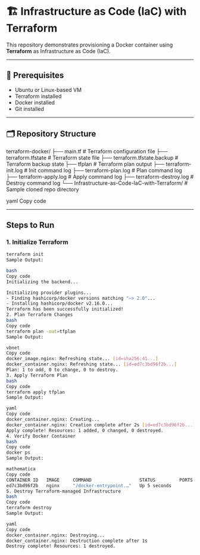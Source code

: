 # 🏗 Infrastructure as Code (IaC) with Terraform

This repository demonstrates provisioning a Docker container using **Terraform** as Infrastructure as Code (IaC).  

---

##  🚀  Prerequisites

- Ubuntu or Linux-based VM
- Terraform installed
- Docker installed
- Git installed

---

## 🗂 Repository Structure

terraform-docker/
├── main.tf # Terraform configuration file
├── terraform.tfstate # Terraform state file
├── terraform.tfstate.backup # Terraform backup state
├── tfplan # Terraform plan output
├── terraform-init.log # Init command log
├── terraform-plan.log # Plan command log
├── terraform-apply.log # Apply command log
├── terraform-destroy.log # Destroy command log
└── Infrastructure-as-Code-IaC-with-Terraform/ # Sample cloned repo directory

yaml
Copy code

---

## Steps to Run

### 1. Initialize Terraform
```bash
terraform init
Sample Output:

bash
Copy code
Initializing the backend...

Initializing provider plugins...
- Finding hashicorp/docker versions matching "~> 2.0"...
- Installing hashicorp/docker v2.16.0...
Terraform has been successfully initialized!
2. Plan Terraform Changes
bash
Copy code
terraform plan -out=tfplan
Sample Output:

vbnet
Copy code
docker_image.nginx: Refreshing state... [id=sha256:41...]
docker_container.nginx: Refreshing state... [id=ed7c3bd96f2b...]
Plan: 1 to add, 0 to change, 0 to destroy.
3. Apply Terraform Plan
bash
Copy code
terraform apply tfplan
Sample Output:

yaml
Copy code
docker_container.nginx: Creating...
docker_container.nginx: Creation complete after 2s [id=ed7c3bd96f2b...]
Apply complete! Resources: 1 added, 0 changed, 0 destroyed.
4. Verify Docker Container
bash
Copy code
docker ps
Sample Output:

mathematica
Copy code
CONTAINER ID   IMAGE     COMMAND                  STATUS         PORTS   NAMES
ed7c3bd96f2b   nginx     "/docker-entrypoint.…"   Up 5 seconds           nginx
5. Destroy Terraform-managed Infrastructure
bash
Copy code
terraform destroy
Sample Output:

yaml
Copy code
docker_container.nginx: Destroying...
docker_container.nginx: Destruction complete after 1s
Destroy complete! Resources: 1 destroyed.
